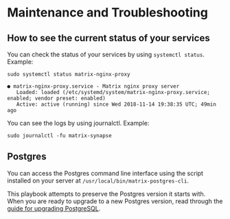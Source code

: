 # Maintenance and Troubleshooting

## How to see the current status of your services

You can check the status of your services by using `systemctl status`. Example:
```
sudo systemctl status matrix-nginx-proxy

● matrix-nginx-proxy.service - Matrix nginx proxy server
   Loaded: loaded (/etc/systemd/system/matrix-nginx-proxy.service; enabled; vendor preset: enabled)
   Active: active (running) since Wed 2018-11-14 19:38:35 UTC; 49min ago
```

You can see the logs by using journalctl. Example:
```
sudo journalctl -fu matrix-synapse
```

## Postgres

You can access the Postgres command line interface using the script installed on your server at `/usr/local/bin/matrix-postgres-cli`.

This playbook attempts to preserve the Postgres version it starts with. When you are ready to upgrade to a new Postgres version, read through the [guide for upgrading PostgreSQL](maintenance-upgrading-postgres.md).
